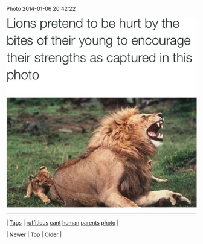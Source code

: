 <!--
title: Photo 2014-01-06 20
date: 2020-06-28T15:27:00.234Z
tags: ruffiticus, cant, human, parents, photo
-->


Photo 2014-01-06 20:42:22

![](72471298304-0.jpg)

<!--BOTTOM-POST-NAVIGATION-->
---

| [Tags](tags.md) | [ruffiticus](tag-ruffiticus.md) [cant](tag-cant.md) [human](tag-human.md) [parents](tag-parents.md) [photo](tag-photo.md) |

| [Newer](72470202298.md) | [Top](index.md) | [Older](72471408421.md) |